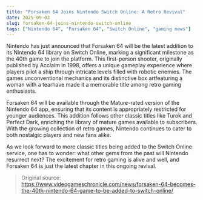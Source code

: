 ```yaml
---
title: "Forsaken 64 Joins Nintendo Switch Online: A Retro Revival"
date: 2025-09-03
slug: forsaken-64-joins-nintendo-switch-online
tags: ["Nintendo 64", "Forsaken 64", "Switch Online", "gaming news"]
---
```


Nintendo has just announced that Forsaken 64 will be the latest addition to its Nintendo 64 library on Switch Online, marking a significant milestone as the 40th game to join the platform. This first-person shooter, originally published by Acclaim in 1998, offers a unique gameplay experience where players pilot a ship through intricate levels filled with robotic enemies. The games unconventional mechanics and its distinctive box artfeaturing a woman with a tearhave made it a memorable title among retro gaming enthusiasts.

Forsaken 64 will be available through the Mature-rated version of the Nintendo 64 app, ensuring that its content is appropriately restricted for younger audiences. This addition follows other classic titles like Turok and Perfect Dark, enriching the library of mature games available to subscribers. With the growing collection of retro games, Nintendo continues to cater to both nostalgic players and new fans alike.

As we look forward to more classic titles being added to the Switch Online service, one has to wonder: what other gems from the past will Nintendo resurrect next? The excitement for retro gaming is alive and well, and Forsaken 64 is just the latest chapter in this ongoing revival.
> Original source: https://www.videogameschronicle.com/news/forsaken-64-becomes-the-40th-nintendo-64-game-to-be-added-to-switch-online/